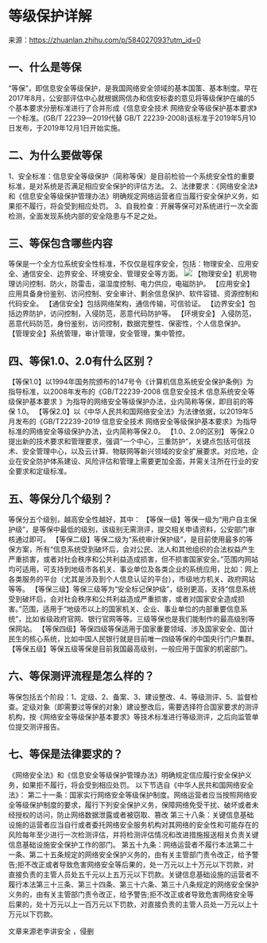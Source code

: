 # 等级保护详解
来源：https://zhuanlan.zhihu.com/p/584027093?utm_id=0

## 一、什么是等保
“等保”，即信息安全等级保护，是我国网络安全领域的基本国策、基本制度。早在2017年8月，公安部评估中心就根据网信办和信安标委的意见将等级保护在编的5个基本要求分册标准进行了合并形成《信息安全技术 网络安全等级保护基本要求》一个标准。(GB/T 22239—2019代替 GB/T 22239-2008)该标准于2019年5月10日发布，于2019年12月1日开始实施。

## 二、为什么要做等保
1、安全标准：信息安全等级保护（简称等保）是目前检验一个系统安全性的重要标准，是对系统是否满足相应安全保护的评估方法。
2、法律要求：《网络安全法》和《信息安全等级保护管理办法》明确规定网络运营者应当履行安全保护义务，如果拒不履行，将会受到相应处罚。
3、自我检查：开展等保可对系统进行一次全面检测，全面发现系统内部的安全隐患与不足之处。

## 三、等保包含哪些内容
等保是一个全方位系统安全性标准，不仅仅是程序安全，包括：物理安全、应用安全、通信安全、边界安全、环境安全、管理安全等方面。
![](https://pic2.zhimg.com/80/v2-33871e491f6d387a97dc3a281b748f7d_720w.webp)
【物理安全】机房物理访问控制、防火，防雷击，温湿度控制、电力供应，电磁防护。
【应用安全】应用具备身份鉴别、访问控制、安全审计、剩余信息保护、软件容错、资源控制和代码安全。
【通信安全】包括网络架构，通信传输，可信验证。
【边界安全】包括边界防护，访问控制，入侵防范，恶意代码防护等。
【环境安全】 入侵防范，恶意代码防范，身份鉴别，访问控制，数据完整性、保密性，个人信息保护。
【管理安全】系统管理，审计管理，安全管理，集中管控。

## 四、等保1.0、2.0有什么区别？
【等保1.0】以1994年国务院颁布的147号令《计算机信息系统安全保护条例》为指导标准，以2008年发布的《GB/T22239-2008 信息安全技术 信息系统安全等级保护基本要求 》为指导的网络安全等级保护办法，业内简称等保，即目前的等保 1.0。
【等保2.0】以《中华人民共和国网络安全法》为法律依据，以2019年5月发布的《GB/T22239-2019 信息安全技术 网络安全等级保护基本要求》为指导标准的网络安全等级保护办法，业内简称等保2.0。
【1.0、2.0的区别】
等保2.0提出新的技术要求和管理要求，强调“一个中心，三重防护”，关键点包括可信技术、安全管理中心，以及云计算、物联网等新兴领域的安全扩展要求。对应地，企业在安全防护体系建设、风险评估和管理上需要更加全面，并需关注所在行业的安全要求和定级标准。

## 五、等保分几个级别？
等保分五个级别，越高安全性越好，其中：
【等保一级】等保一级为“用户自主保护级”，是等保中最低的级别，该级别无需测评，提交相关申请资料，公安部门审核通过即可。
【等保二级】等保二级为“系统审计保护级”，是目前使用最多的等保方案，所有“信息系统受到破坏后，会对公民、法人和其他组织的合法权益产生严重损害，或者对社会秩序和公共利益造成损害，但不损害国家安全。”范围内网站均可适用，可支持到地级市各机关、事业单位及各类企业的系统应用，比如：网上各类服务的平台（尤其是涉及到个人信息认证的平台），市级地方机关、政府网站等等。
【等保三级】等保三级等为“安全标记保护级”，级别更高，支持“信息系统受到破坏后，会对社会秩序和公共利益造成严重损害，或者对国家安全造成损害。”范围，适用于“地级市以上的国家机关、企业、事业单位的内部重要信息系统”，比如省级政府官网、银行官网等等。三级等保也是我们能制作的最高级别等保网站。
【等保四级】等保四级等保适用于国家重要领域、涉及国家安全、国计民生的核心系统，比如中国人民银行就是目前唯一四级等保的中国央行门户集群。
【等保五级】等保五级等保是目前我国最高级别，一般应用于国家的机密部门。

## 六、等保测评流程是怎么样的？
等保包括五个阶段：1、定级、2、备案、3、建设整改、4、等级测评、5、监督检查。定级对象（即需要过等保的对象）建设整改后，需要选择符合国家要求的测评机构，按《网络安全等级保护基本要求》等技术标准进行等级测评，之后向监管单位提交测评报告。

## 七、等保是法律要求的？
《网络安全法》和《信息安全等级保护管理办法》明确规定信应履行安全保护义务，如果拒不履行，将会受到相应处罚。
以下节选自《中华人民共和国网络安全法》：
第二十一条：国家实行网络安全等级保护制度。网络运营者应当按照网络安全等级保护制度的要求，履行下列安全保护义务，保障网络免受干扰、破坏或者未经授权的访问，防止网络数据泄露或者被窃取、篡改
第三十八条：关键信息基础设施的运营者应当自行或者委托网络安全服务机构对其网络的安全性和可能存在的风险每年至少进行一次检测评估，并将检测评估情况和改进措施报送相关负责关键信息基础设施安全保护工作的部门。
第五十九条：网络运营者不履行本法第二十一条、第二十五条规定的网络安全保护义务的，由有关主管部门责令改正，给予警告;拒不改正或者导致危害网络安全等后果的，处一万元以上十万元以下罚款，对直接负责的主管人员处五千元以上五万元以下罚款。关键信息基础设施的运营者不履行本法第三十三条、第三十四条、第三十六条、第三十八条规定的网络安全保护义务的，由有关主管部门责令改正，给予警告;拒不改正或者导致危害网络安全等后果的，处十万元以上一百万元以下罚款，对直接负责的主管人员处一万元以上十万元以下罚款。

文章来源老李讲安全 ，侵删
